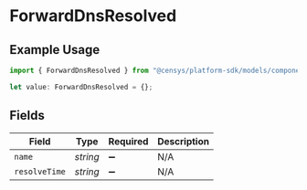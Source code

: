 # ForwardDnsResolved

## Example Usage

```typescript
import { ForwardDnsResolved } from "@censys/platform-sdk/models/components";

let value: ForwardDnsResolved = {};
```

## Fields

| Field              | Type               | Required           | Description        |
| ------------------ | ------------------ | ------------------ | ------------------ |
| `name`             | *string*           | :heavy_minus_sign: | N/A                |
| `resolveTime`      | *string*           | :heavy_minus_sign: | N/A                |